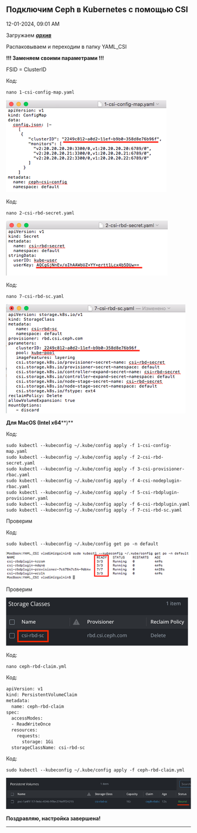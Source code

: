 
##  Подключим Ceph в Kubernetes с помощью CSI 

12-01-2024, 09:01 AM

  
Загружаем [**_архив_**](https://galkin-vladimir.ru:5446/d/s/119wnMMuR5g1iCaFKOwg6POL02YUbRgN/WGBp1ka-KI8hcd3rjpupgUfgzFfMEGoY-iL3Ahjia3Qs)  
  
Распаковываем и переходим в папку YAML_CSI  
  
**!!! Заменяем своими параметрами !!!**  
  
FSID = ClusterID  
  


Код:
    
    
    nano 1-csi-config-map.yaml

![Нажмите на изображение для увеличения.  Название:	Снимок экрана 2024-12-01 в 9.14.16.png Просмотров:	0 Размер:	19.6 Кб ID:	4265](images\\img_4265_1733033916.jpg)  
  


Код:
    
    
    nano 2-csi-rbd-secret.yaml

![Нажмите на изображение для увеличения.  Название:	Снимок экрана 2024-12-01 в 9.15.40.png Просмотров:	0 Размер:	15.1 Кб ID:	4266](images\\img_4266_1733033933.jpg)  
  


Код:
    
    
    nano 7-csi-rbd-sc.yaml

![Нажмите на изображение для увеличения.  Название:	Снимок экрана 2024-12-01 в 9.16.45.png Просмотров:	0 Размер:	31.4 Кб ID:	4267](images\\img_4267_1733033946.jpg)  
  
**Для MacOS (Intel x64****)**  
  


Код:
    
    
    sudo kubectl --kubeconfig ~/.kube/config apply -f 1-csi-config-map.yaml
    sudo kubectl --kubeconfig ~/.kube/config apply -f 2-csi-rbd-secret.yaml
    sudo kubectl --kubeconfig ~/.kube/config apply -f 3-csi-provisioner-rbac.yaml
    sudo kubectl --kubeconfig ~/.kube/config apply -f 4-csi-nodeplugin-rbac.yaml
    sudo kubectl --kubeconfig ~/.kube/config apply -f 5-csi-rbdplugin-provisioner.yaml
    sudo kubectl --kubeconfig ~/.kube/config apply -f 6-csi-rbdplugin.yaml
    sudo kubectl --kubeconfig ~/.kube/config apply -f 7-csi-rbd-sc.yaml

Проверим  
  


Код:
    
    
    sudo kubectl --kubeconfig ~/.kube/config get po -n default

![Нажмите на изображение для увеличения.  Название:	Снимок экрана 2024-12-01 в 20.02.04.png Просмотров:	0 Размер:	21.6 Кб ID:	4289](images\\img_4289_1733072602.jpg)  
  
Проверим  
  
![Нажмите на изображение для увеличения.  Название:	Снимок экрана 2024-12-01 в 21.30.16 \(2\).png Просмотров:	3 Размер:	12.4 Кб ID:	4293](images\\img_4293_1733078025.jpg)  
  
  


Код:
    
    
    nano ceph-rbd-claim.yml

Код:
    
    
    apiVersion: v1
    kind: PersistentVolumeClaim
    metadata:
      name: ceph-rbd-claim
    spec:
      accessModes:
      - ReadWriteOnce
      resources:
        requests:
          storage: 1Gi
      storageClassName: csi-rbd-sc

Код:
    
    
    sudo kubectl --kubeconfig ~/.kube/config apply -f ceph-rbd-claim.yml

![Нажмите на изображение для увеличения.  Название:	Снимок экрана 2024-12-01 в 21.08.53 \(2\).png Просмотров:	0 Размер:	20.7 Кб ID:	4292](images\\img_4292_1733076604.jpg)  
  
**Поздравляю, настройка завершена!**


---


